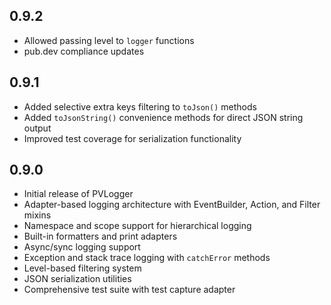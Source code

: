 ## 0.9.2
* Allowed passing level to `logger` functions
* pub.dev compliance updates

## 0.9.1

* Added selective extra keys filtering to `toJson()` methods
* Added `toJsonString()` convenience methods for direct JSON string output
* Improved test coverage for serialization functionality

## 0.9.0

* Initial release of PVLogger
* Adapter-based logging architecture with EventBuilder, Action, and Filter mixins
* Namespace and scope support for hierarchical logging
* Built-in formatters and print adapters
* Async/sync logging support
* Exception and stack trace logging with `catchError` methods
* Level-based filtering system
* JSON serialization utilities
* Comprehensive test suite with test capture adapter
